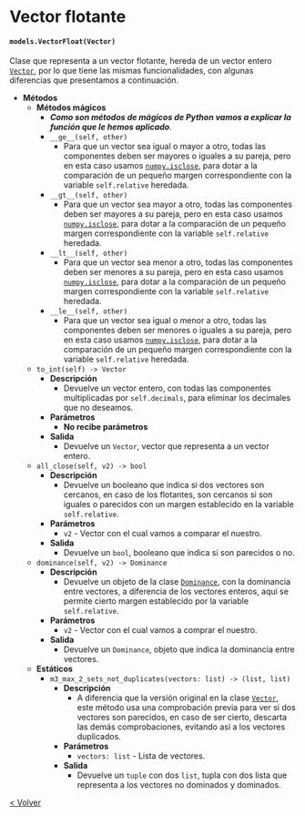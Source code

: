 # Vector flotante
#### `models.VectorFloat(Vector)`

Clase que representa a un vector flotante, hereda de un vector entero [`Vector`](vector.md), por lo que tiene las mismas
funcionalidades, con algunas diferencias que presentamos a continuación. 
    
* **Métodos**
    * **Métodos mágicos**
        * _**Como son métodos de mágicos de Python vamos a explicar la función que le hemos aplicado**_.
        * `__ge__(self, other)`
            * Para que un vector sea igual o mayor a otro, todas las componentes deben ser mayores o iguales a su 
            pareja, pero en esta caso usamos 
            [`numpy.isclose`](https://docs.scipy.org/doc/numpy/reference/generated/numpy.isclose.html), para dotar a la 
            comparación de un pequeño margen correspondiente con la variable `self.relative` heredada.
        * `__gt__(self, other)`
            * Para que un vector sea mayor a otro, todas las componentes deben ser mayores a su  pareja, pero en esta 
            caso usamos [`numpy.isclose`](https://docs.scipy.org/doc/numpy/reference/generated/numpy.isclose.html), para
            dotar a la comparación de un pequeño margen correspondiente con la variable `self.relative` heredada.
        * `__lt__(self, other)`
            * Para que un vector sea menor a otro, todas las componentes deben ser menores a su pareja, pero en esta 
            caso usamos  [`numpy.isclose`](https://docs.scipy.org/doc/numpy/reference/generated/numpy.isclose.html), 
            para dotar a la comparación de un pequeño margen correspondiente con la variable `self.relative` heredada.
        * `__le__(self, other)`
            * Para que un vector sea igual o menor a otro, todas las componentes deben ser menores o iguales a su 
            pareja, pero en esta caso usamos 
            [`numpy.isclose`](https://docs.scipy.org/doc/numpy/reference/generated/numpy.isclose.html), para dotar a la 
            comparación de un pequeño margen correspondiente con la variable `self.relative` heredada. 
    * `to_int(self) -> Vector`
        * **Descripción**
            * Devuelve un vector entero, con todas las componentes multiplicadas por `self.decimals`, para eliminar
            los decimales que no deseamos.
        * **Parámetros**
            * **No recibe parámetros**
        * **Salida**
            * Devuelve un `Vector`, vector que representa a un vector entero.
    * `all_close(self, v2) -> bool`
        * **Descripción**
            * Devuelve un booleano que indica si dos vectores son cercanos, en caso de los flotantes, son cercanos si
            son iguales o parecidos con un margen establecido en la variable `self.relative`.
        * **Parámetros**
            * `v2` - Vector con el cual vamos a comparar el nuestro.
        * **Salida**
            * Devuelve un `bool`, booleano que indica si son parecidos o no.
    * `dominance(self, v2) -> Dominance`
        * **Descripción**
            * Devuelve un objeto de la clase [`Dominance`](dominance.md), con la dominancia entre vectores, a diferencia
            de los vectores enteros, aquí se permite cierto margen establecido por la variable `self.relative`.
        * **Parámetros**
            * `v2` - Vector con el cual vamos a comprar el nuestro.
        * **Salida**
            * Devuelve un `Dominance`, objeto que indica la dominancia entre vectores.
    * **Estáticos**
        * `m3_max_2_sets_not_duplicates(vectors: list) -> (list, list)`
            * **Descripción**
                * A diferencia que la versión original en la clase [`Vector`](vector.md), este método usa una
                comprobación previa para ver si dos vectores son parecidos, en caso de ser cierto, descarta las demás
                comprobaciones, evitando así a los vectores duplicados.
            * **Parámetros**
                * `vectors: list` - Lista de vectores.
            * **Salida**
                * Devuelve un `tuple` con dos `list`, tupla con dos lista que representa a los vectores no dominados y 
                dominados.
                 
[< Volver](index.md)